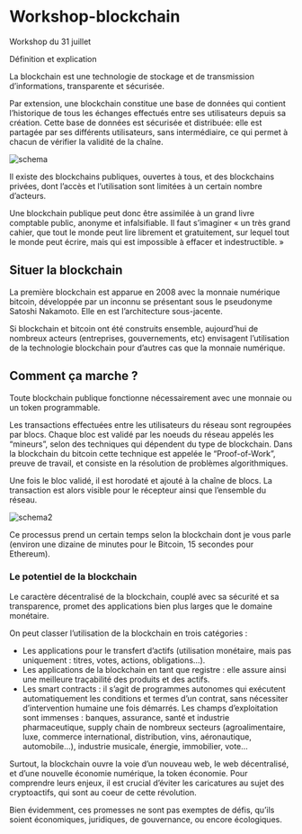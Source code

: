 # Workshop-blockchain
Workshop du 31 juillet

Définition et explication

La blockchain est une technologie de stockage et de transmission d’informations, transparente et sécurisée.

Par extension, une blockchain constitue une base de données qui contient l’historique de tous les échanges effectués entre ses utilisateurs depuis sa création. Cette base de données est sécurisée et distribuée: elle est partagée par ses différents utilisateurs, sans intermédiaire, ce qui permet à chacun de vérifier la validité de la chaîne.


![schema](https://blockchainfrance.files.wordpress.com/2015/09/blck-schema.png?w=720)


Il existe des blockchains publiques, ouvertes à tous, et des blockchains privées, dont l’accès et l’utilisation sont limitées à un certain nombre d’acteurs.

Une blockchain publique peut donc être assimilée à un grand livre comptable public, anonyme et infalsifiable. Il faut s’imaginer « un très grand cahier, que tout le monde peut lire librement et gratuitement, sur lequel tout le monde peut écrire, mais qui est impossible à effacer et indestructible. »


## Situer la blockchain

La première blockchain est apparue en 2008 avec la monnaie numérique bitcoin, développée par un inconnu se présentant sous le pseudonyme Satoshi Nakamoto. Elle en est l’architecture sous-jacente.

Si blockchain et bitcoin ont été construits ensemble, aujourd’hui de nombreux acteurs (entreprises, gouvernements, etc) envisagent l’utilisation de la technologie blockchain pour d’autres cas que la monnaie numérique.


## Comment ça marche ?

Toute blockchain publique fonctionne nécessairement avec une monnaie ou un token programmable.

Les transactions effectuées entre les utilisateurs du réseau sont regroupées par blocs. Chaque bloc est validé par les noeuds du réseau appelés les “mineurs”, selon des techniques qui dépendent du type de blockchain. Dans la blockchain du bitcoin cette technique est appelée le “Proof-of-Work”, preuve de travail, et consiste en la résolution de problèmes algorithmiques.

Une fois le bloc validé, il est horodaté et ajouté à la chaîne de blocs. La transaction est alors visible pour le récepteur ainsi que l’ensemble du réseau.


![schema2](https://blockchainfrance.files.wordpress.com/2015/09/fonctionnement-blockchain1.png?w=720)


Ce processus prend un certain temps selon la blockchain dont je vous parle (environ une dizaine de minutes pour le Bitcoin, 15 secondes pour Ethereum).

### Le potentiel de la blockchain

Le caractère décentralisé de la blockchain, couplé avec sa sécurité et sa transparence, promet des applications bien plus larges que le domaine monétaire.

On peut classer l’utilisation de la blockchain en trois catégories :

* Les applications pour le transfert d’actifs (utilisation monétaire, mais pas uniquement : titres, votes, actions, obligations…).
* Les applications de la blockchain en tant que registre : elle assure ainsi une meilleure traçabilité des produits et des actifs.
* Les smart contracts : il s’agit de programmes autonomes qui exécutent automatiquement les conditions et termes d’un contrat, sans nécessiter d’intervention humaine une fois démarrés.
Les champs d’exploitation sont immenses : banques, assurance, santé et industrie pharmaceutique, supply chain de nombreux secteurs (agroalimentaire, luxe, commerce international, distribution, vins, aéronautique, automobile…), industrie musicale, énergie, immobilier, vote…

Surtout, la blockchain ouvre la voie d’un nouveau web, le web décentralisé, et d’une nouvelle économie numérique, la token économie. Pour comprendre leurs enjeux, il est crucial d’éviter les caricatures au sujet des cryptoactifs, qui sont au coeur de cette révolution.

Bien évidemment, ces promesses ne sont pas exemptes de défis, qu’ils soient économiques, juridiques, de gouvernance, ou encore écologiques.
